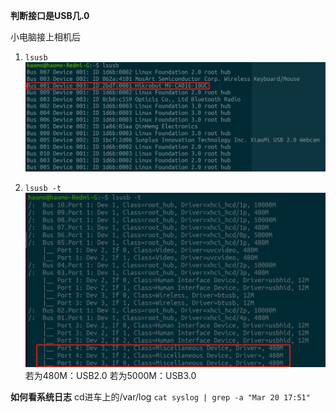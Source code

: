 
**判断接口是USB几.0**

小电脑接上相机后

1. `lsusb`
![alt text](md中的图片/判断USB是否是3.0(1).png)   

2. `lsusb -t`
![alt text](md中的图片/判断USB是否是3.0(2).png)
若为480M：USB2.0
若为5000M：USB3.0

**如何看系统日志**
cd进车上的/var/log `cat syslog | grep -a "Mar 20 17:51"`
